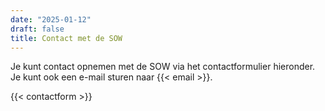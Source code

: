 ```yaml
---
date: "2025-01-12"
draft: false
title: Contact met de SOW
---
```


Je kunt contact opnemen met de SOW via het contactformulier hieronder. Je kunt ook een e-mail sturen naar {{< email >}}.

{{< contactform >}}

